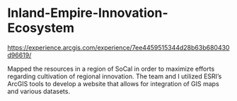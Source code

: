 # Inland-Empire-Innovation-Ecosystem
https://experience.arcgis.com/experience/7ee4459515344d28b63b680430d96619/


Mapped the resources in a region of SoCal in order to maximize efforts regarding cultivation of regional innovation. The team and I utilized ESRI’s ArcGIS tools to develop a website that allows for integration of GIS maps and various datasets. 
